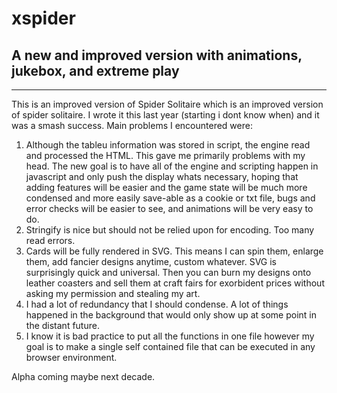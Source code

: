 # xspider  
## A new and improved version with animations, jukebox, and extreme play  
____
  
This is an improved version of Spider Solitaire which is an improved version of spider solitaire.  I wrote it this last year (starting i dont know when) and it was a smash success.  Main problems I encountered were:  
  
  
1. Although the tableu information was stored in script, the engine read and processed the HTML.  This gave me primarily problems with my head.  The new goal is to have all of the engine and scripting happen in javascript and only push the display whats necessary, hoping that adding features will be easier and the game state will be much more condensed and more easily save-able as a cookie or txt file, bugs and error checks will be easier to see, and animations will be very easy to do.  
2. Stringify is nice but should not be relied upon for encoding.  Too many read errors.  
3. Cards will be fully rendered in SVG.  This means I can spin them, enlarge them, add fancier designs anytime, custom whatever.  SVG is surprisingly quick and universal.  Then you can burn my designs onto leather coasters and sell them at craft fairs for exorbident prices without asking my permission and stealing my art.  
4. I had a lot of redundancy that I should condense.  A lot of things happened in the background that would only show up at some point in the distant future.  
5. I know it is bad practice to put all the functions in one file however my goal is to make a single self contained file that can be executed in any browser environment.  

  
Alpha coming maybe next decade.
